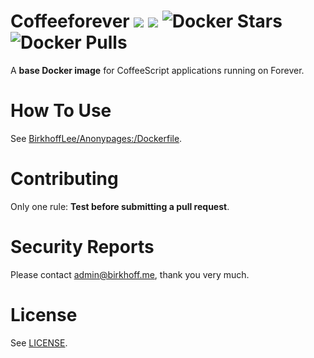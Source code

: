 # Coffeeforever [![](https://img.shields.io/badge/Docker%20Hub-BirkhoffLee%2Fcoffeeforever-blue.svg)](https://hub.docker.com/r/birkhofflee/coffeeforever/) [![](https://images.microbadger.com/badges/image/birkhofflee/coffeeforever.svg)](https://microbadger.com/images/birkhofflee/coffeeforever) ![Docker Stars](https://img.shields.io/docker/stars/birkhofflee/coffeeforever.svg) ![Docker Pulls](https://img.shields.io/docker/pulls/birkhofflee/coffeeforever.svg) 
A **base Docker image** for CoffeeScript applications running on Forever. 
 
# How To Use 
See [BirkhoffLee/Anonypages:/Dockerfile](https://github.com/BirkhoffLee/AnonyPages/blob/master/Dockerfile). 
 
# Contributing 
Only one rule: **Test before submitting a pull request**. 
 
# Security Reports 
Please contact [admin@birkhoff.me](mailto:admin@birkhoff.me), thank you very much. 
 
# License 
See [LICENSE](LICENSE). 
